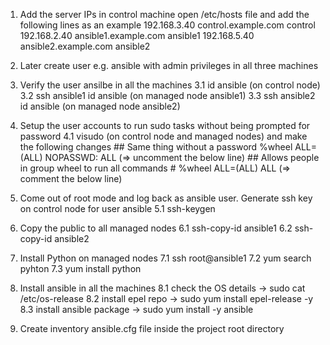 1. Add the server IPs in control machine
    open /etc/hosts file and add the following lines as an example
    192.168.3.40 control.example.com    control
    192.168.2.40 ansible1.example.com   ansible1
    192.168.5.40 ansible2.example.com   ansible2

2. Later create user e.g. ansible with admin privileges in all three machines

3. Verify the user ansilbe in all the machines
    3.1 id ansible (on control node)
    3.2 ssh ansible1 id ansible (on managed node ansible1)
    3.3 ssh ansible2 id ansible (on managed node ansible2)

4. Setup the user accounts to run sudo tasks without being prompted for password
    4.1 visudo (on control node and managed nodes) and make the following changes
        ## Same thing without a password
            %wheel        ALL=(ALL)       NOPASSWD: ALL (=> uncomment the below line)
        ## Allows people in group wheel to run all commands
            # %wheel  ALL=(ALL)       ALL (=> comment the below line)

5. Come out of root mode and log back as ansible user. Generate ssh key on control node for user ansible
    5.1 ssh-keygen

6. Copy the public to all managed nodes
    6.1 ssh-copy-id ansible1
    6.2 ssh-copy-id ansible2

7. Install Python on managed nodes
    7.1 ssh root@ansible1
    7.2 yum search pyhton
    7.3 yum install python

8. Install ansible in all the machines
    8.1 check the OS details -> sudo cat /etc/os-release
    8.2 install epel repo -> sudo yum install epel-release -y
    8.3 install ansible package -> sudo yum install -y ansible

9. Create inventory ansible.cfg file inside the project root directory